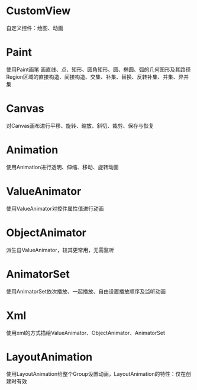 ﻿# CustomView
自定义控件：绘图、动画

# Paint
使用Paint画笔
画直线、点、矩形、圆角矩形、圆、椭圆、弧的几何图形及其路径
Region区域的直接构造、间接构造、交集、补集、替换、反转补集、并集、异并集

# Canvas
对Canvas画布进行平移、旋转、缩放、斜切、裁剪、保存与恢复

# Animation
使用Animation进行透明、伸缩、移动、旋转动画

# ValueAnimator
使用ValueAnimator对控件属性值进行动画

# ObjectAnimator
派生自ValueAnimator，较其更常用，无需监听

# AnimatorSet
使用AnimatorSet依次播放、一起播放、自由设置播放顺序及监听动画

# Xml
使用xml的方式描绘ValueAnimator、ObjectAnimator、AnimatorSet

# LayoutAnimation
使用LayoutAnimation给整个Group设置动画，LayoutAnimation的特性：仅在创建时有效
